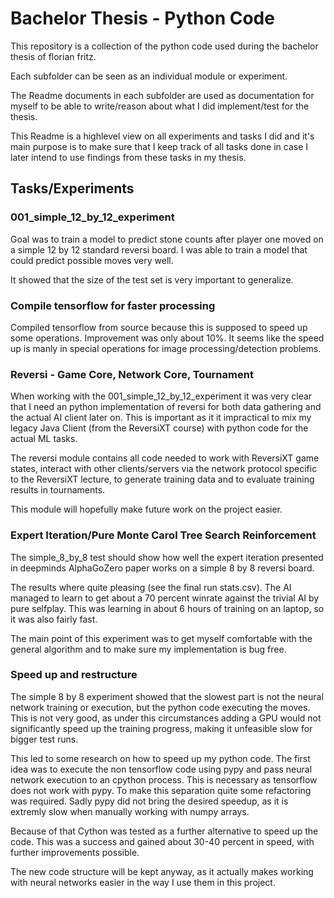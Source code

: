 # Bachelor Thesis - Python Code

This repository is a collection of the python code used during the bachelor
thesis of florian fritz.

Each subfolder can be seen as an individual module or experiment.

The Readme documents in each subfolder are used as documentation for myself to be able
to write/reason about what I did implement/test for the thesis.

This Readme is a highlevel view on all experiments and tasks I did and it's main
purpose is to make sure that I keep track of all tasks done in case I later intend to
use findings from these tasks in my thesis.

## Tasks/Experiments

### 001_simple_12_by_12_experiment

Goal was to train a model to predict stone counts after player one moved on a simple 
12 by 12 standard reversi board.
I was able to train a model that could predict possible moves very well.

It showed that the size of the test set is very important to generalize.

### Compile tensorflow for faster processing

Compiled tensorflow from source because this is supposed to speed up some  operations.
Improvement was only about 10%. It seems like the speed up is manly in special operations
for image processing/detection problems.

### Reversi - Game Core, Network Core, Tournament

When working with the 001_simple_12_by_12_experiment it was very clear that I need an
python implementation of reversi for both data gathering and the actual AI client later on.
This is important as it it impractical to mix my legacy Java Client (from the ReversiXT course)
with python code for the actual ML tasks.

The reversi module contains all code needed to work with ReversiXT game states, interact with
other clients/servers via the network protocol specific to the ReversiXT lecture, to generate training
data and to evaluate training results in tournaments.

This module will hopefully make future work on the project easier.


### Expert Iteration/Pure Monte Carol Tree Search Reinforcement

The simple_8_by_8 test should show how well the expert iteration presented in deepminds
AlphaGoZero paper works on a simple 8 by 8 reversi board.

The results where quite pleasing (see the final run stats.csv). The AI managed to learn
to get about a 70 percent winrate against the trivial AI by pure selfplay.
This was learning in about 6 hours of training on an laptop, so it was also fairly fast.

The main point of this experiment was to get myself comfortable with the general
algorithm and to make sure my implementation is bug free.


### Speed up and restructure

The simple 8 by 8 experiment showed that the slowest part is not the neural network training or execution,
but the python code executing the moves. This is not very good, as under this circumstances adding a
GPU would not significantly speed up the training progress, making it unfeasible slow for bigger test runs.

This led to some research on how to speed up my python code.
The first idea was to execute the non tensorflow code using pypy and pass neural network execution
to an cpython process. This is necessary as tensorflow does not work with pypy.
To make this separation quite some refactoring was required.
Sadly pypy did not bring the desired speedup, as it is extremly slow when manually working with
numpy arrays.

Because of that Cython was tested as a further alternative to speed up the code.
This was a success and gained about 30-40 percent in speed, with further improvements possible.

The new code structure will be kept anyway, as it actually makes working with neural networks easier
in the way I use them in this project.
